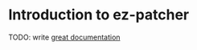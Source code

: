 # Introduction to ez-patcher

TODO: write [great documentation](http://jacobian.org/writing/what-to-write/)
